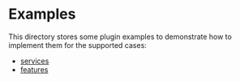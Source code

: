 # Examples

This directory stores some plugin examples to demonstrate how to implement them
for the supported cases:

* [services](./services)
* [features](./features/README.md)
